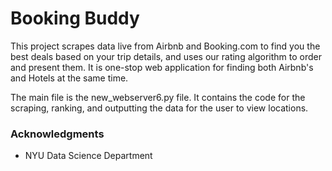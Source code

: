 # Booking Buddy

This project scrapes data live from Airbnb and Booking.com to find you the best deals based on your trip details, and uses our rating algorithm to order and present them. It is one-stop web application for finding both Airbnb's and Hotels at the same time. 

The main file is the new_webserver6.py file. It contains the code for the scraping, ranking, and outputting the data for the user to view locations.

### Acknowledgments

* NYU Data Science Department
